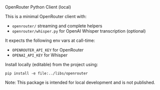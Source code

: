 OpenRouter Python Client (local)

This is a minimal OpenRouter client with:
- `openrouter/` streaming and complete helpers
- `openrouter/whisper.py` for OpenAI Whisper transcription (optional)

It expects the following env vars at call-time:
- `OPENROUTER_API_KEY` for OpenRouter
- `OPENAI_API_KEY` for Whisper

Install locally (editable) from the project using:

```
pip install -e file:../libs/openrouter
```

Note: This package is intended for local development and is not published.
